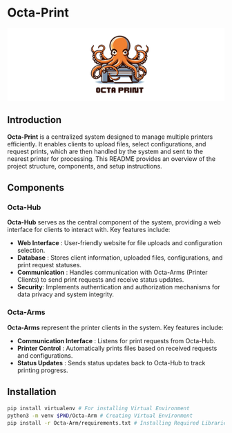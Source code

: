 # Octa-Print
![Logo](./../Assets/Logo/Octa-Print.png)

## Introduction

**Octa-Print** is a centralized system designed to manage multiple printers efficiently. It enables clients to upload files, select configurations, and request prints, which are then handled by the system and sent to the nearest printer for processing. This README provides an overview of the project structure, components, and setup instructions.


## Components
### Octa-Hub 
**Octa-Hub** serves as the central component of the system, providing a web interface for clients to interact with. 
Key features include:
- **Web Interface** : User-friendly website for file uploads and configuration selection.
- **Database** : Stores client information, uploaded files, configurations, and print request statuses.
- **Communication** : Handles communication with Octa-Arms (Printer Clients) to send print requests and receive status updates.
- **Security**: Implements authentication and authorization mechanisms for data privacy and system integrity.
### Octa-Arms 
**Octa-Arms** represent the printer clients in the system. 
Key features include:
- **Communication Interface** : Listens for print requests from Octa-Hub.
- **Printer Control** : Automatically prints files based on received requests and configurations.
- **Status Updates** : Sends status updates back to Octa-Hub to track printing progress.

## Installation 
```bash
pip install virtualenv # For installing Virtual Environment
python3 -m venv $PWD/Octa-Arm # Creating Virtual Environment
pip install -r Octa-Arm/requirements.txt # Installing Required Libraries
```

